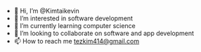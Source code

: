 - 👋 Hi, I’m @Kimtaikevin
- 👀 I’m interested in software development
- 🌱 I’m currently learning computer science
- 💞️ I’m looking to collaborate on software and app development
- 📫 How to reach me tezkim414@gmail.com

<!---
Kimtaikevin/Kimtaikevin is a ✨ special ✨ repository because its `README.md` (this file) appears on your GitHub profile.
You can click the Preview link to take a look at your changes.
--->
